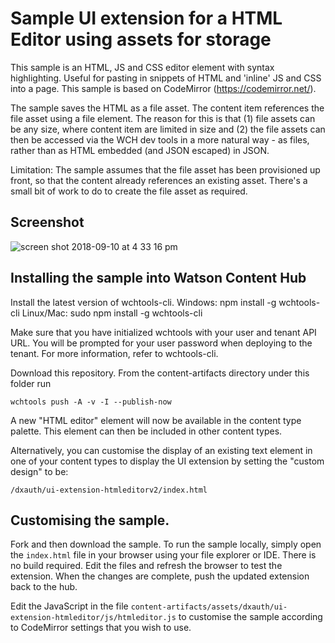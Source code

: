 # Sample UI extension for a HTML Editor using assets for storage

This sample is an HTML, JS and CSS editor element with syntax highlighting. Useful for pasting in snippets of HTML and 'inline' JS and CSS into a page. This sample is based on CodeMirror (https://codemirror.net/).

The sample saves the HTML as a file asset. The content item references the file asset using a file element. The reason for this is that (1) file assets can be any size, where content item are limited in size and (2) the file assets can then be accessed via the WCH dev tools in a more natural way - as files, rather than as HTML embedded (and JSON escaped) in JSON.

Limitation: The sample assumes that the file asset has been provisioned up front, so that the content already references an existing asset. There's a small bit of work to do to create the file asset as required.

## Screenshot

![screen shot 2018-09-10 at 4 33 16 pm](https://media.github.ibm.com/user/152536/files/4cde23d2-b517-11e8-9a2b-b8d1f051af3a)

## Installing the sample into Watson Content Hub

Install the latest version of wchtools-cli. Windows: npm install -g wchtools-cli Linux/Mac: sudo npm install -g wchtools-cli

Make sure that you have initialized wchtools with your user and tenant API URL. You will be prompted for your user password when deploying to the tenant. For more information, refer to wchtools-cli.

Download this repository. From the content-artifacts directory under this folder run

```wchtools push -A -v -I --publish-now```

A new "HTML editor" element will now be available in the content type palette. This element can then be included in other content types.

Alternatively, you can customise the display of an existing text element in one of your content types to display the UI extension by setting the "custom design" to be:

```/dxauth/ui-extension-htmleditorv2/index.html```

## Customising the sample.

Fork and then download the sample. To run the sample locally, simply open the ```index.html``` file in your browser using your file explorer or IDE. There is no build required. Edit the files and refresh the browser to test the extension. When the changes are complete, push the updated extension back to the hub.

Edit the JavaScript in the file ```content-artifacts/assets/dxauth/ui-extension-htmleditor/js/htmleditor.js``` to customise the sample according to CodeMirror settings that you wish to use.
